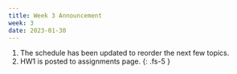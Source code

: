 ```yaml
---
title: Week 3 Announcement
week: 3
date: 2023-01-30
---
```


1. The schedule has been updated to reorder the next few topics.
2. HW1 is posted to assignments page.
{: .fs-5 }
